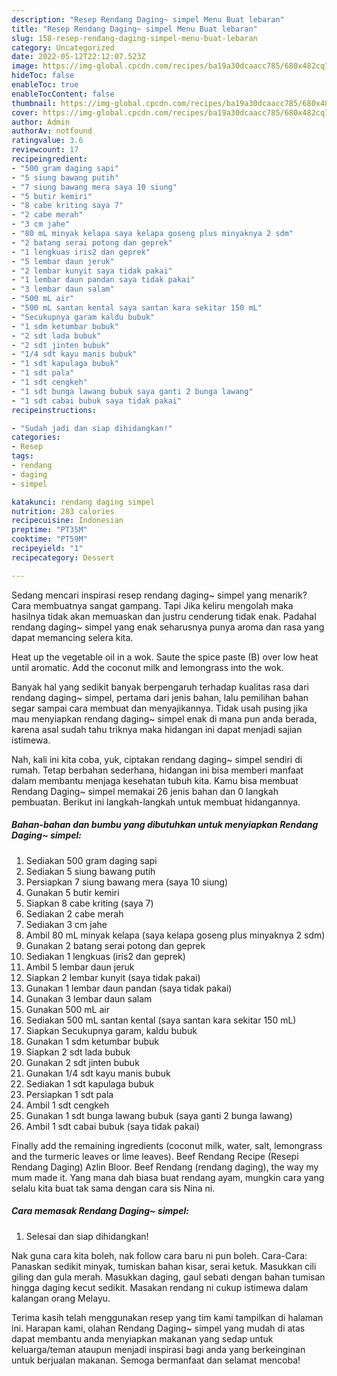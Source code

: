 ```yaml
---
description: "Resep Rendang Daging~ simpel Menu Buat lebaran"
title: "Resep Rendang Daging~ simpel Menu Buat lebaran"
slug: 158-resep-rendang-daging-simpel-menu-buat-lebaran
category: Uncategorized
date: 2022-05-12T22:12:07.523Z
image: https://img-global.cpcdn.com/recipes/ba19a30dcaacc785/680x482cq70/rendang-daging-simpel-foto-resep-utama.jpg
hideToc: false
enableToc: true
enableTocContent: false
thumbnail: https://img-global.cpcdn.com/recipes/ba19a30dcaacc785/680x482cq70/rendang-daging-simpel-foto-resep-utama.jpg
cover: https://img-global.cpcdn.com/recipes/ba19a30dcaacc785/680x482cq70/rendang-daging-simpel-foto-resep-utama.jpg
author: Admin
authorAv: notfound
ratingvalue: 3.6
reviewcount: 17
recipeingredient:
- "500 gram daging sapi"
- "5 siung bawang putih"
- "7 siung bawang mera saya 10 siung"
- "5 butir kemiri"
- "8 cabe kriting saya 7"
- "2 cabe merah"
- "3 cm jahe"
- "80 mL minyak kelapa saya kelapa goseng plus minyaknya 2 sdm"
- "2 batang serai potong dan geprek"
- "1 lengkuas iris2 dan geprek"
- "5 lembar daun jeruk"
- "2 lembar kunyit saya tidak pakai"
- "1 lembar daun pandan saya tidak pakai"
- "3 lembar daun salam"
- "500 mL air"
- "500 mL santan kental saya santan kara sekitar 150 mL"
- "Secukupnya garam kaldu bubuk"
- "1 sdm ketumbar bubuk"
- "2 sdt lada bubuk"
- "2 sdt jinten bubuk"
- "1/4 sdt kayu manis bubuk"
- "1 sdt kapulaga bubuk"
- "1 sdt pala"
- "1 sdt cengkeh"
- "1 sdt bunga lawang bubuk saya ganti 2 bunga lawang"
- "1 sdt cabai bubuk saya tidak pakai"
recipeinstructions:

- "Sudah jadi dan siap dihidangkan!"
categories:
- Resep
tags:
- rendang
- daging
- simpel

katakunci: rendang daging simpel 
nutrition: 283 calories
recipecuisine: Indonesian
preptime: "PT35M"
cooktime: "PT59M"
recipeyield: "1"
recipecategory: Dessert

---
```



Sedang mencari inspirasi resep rendang daging~ simpel yang menarik? Cara membuatnya sangat gampang. Tapi Jika keliru mengolah maka hasilnya tidak akan memuaskan dan justru cenderung tidak enak. Padahal rendang daging~ simpel yang enak seharusnya punya aroma dan rasa yang dapat memancing selera kita.


Heat up the vegetable oil in a wok. Saute the spice paste (B) over low heat until aromatic. Add the coconut milk and lemongrass into the wok.

Banyak hal yang sedikit banyak berpengaruh terhadap kualitas rasa dari rendang daging~ simpel, pertama dari jenis bahan, lalu pemilihan bahan segar sampai cara membuat dan menyajikannya. Tidak usah pusing jika mau menyiapkan rendang daging~ simpel enak di mana pun anda berada, karena asal sudah tahu triknya maka hidangan ini dapat menjadi sajian istimewa.


Nah, kali ini kita coba, yuk, ciptakan rendang daging~ simpel sendiri di rumah. Tetap berbahan sederhana, hidangan ini bisa memberi manfaat dalam membantu menjaga kesehatan tubuh kita. Kamu bisa membuat Rendang Daging~ simpel memakai 26 jenis bahan dan 0 langkah pembuatan. Berikut ini langkah-langkah untuk membuat hidangannya.

<!--inarticleads1-->

##### Bahan-bahan dan bumbu yang dibutuhkan untuk menyiapkan Rendang Daging~ simpel:

1. Sediakan 500 gram daging sapi
1. Sediakan 5 siung bawang putih
1. Persiapkan 7 siung bawang mera (saya 10 siung)
1. Gunakan 5 butir kemiri
1. Siapkan 8 cabe kriting (saya 7)
1. Sediakan 2 cabe merah
1. Sediakan 3 cm jahe
1. Ambil 80 mL minyak kelapa (saya kelapa goseng plus minyaknya 2 sdm)
1. Gunakan 2 batang serai potong dan geprek
1. Sediakan 1 lengkuas (iris2 dan geprek)
1. Ambil 5 lembar daun jeruk
1. Siapkan 2 lembar kunyit (saya tidak pakai)
1. Gunakan 1 lembar daun pandan (saya tidak pakai)
1. Gunakan 3 lembar daun salam
1. Gunakan 500 mL air
1. Sediakan 500 mL santan kental (saya santan kara sekitar 150 mL)
1. Siapkan Secukupnya garam, kaldu bubuk
1. Gunakan 1 sdm ketumbar bubuk
1. Siapkan 2 sdt lada bubuk
1. Gunakan 2 sdt jinten bubuk
1. Gunakan 1/4 sdt kayu manis bubuk
1. Sediakan 1 sdt kapulaga bubuk
1. Persiapkan 1 sdt pala
1. Ambil 1 sdt cengkeh
1. Gunakan 1 sdt bunga lawang bubuk (saya ganti 2 bunga lawang)
1. Ambil 1 sdt cabai bubuk (saya tidak pakai)


Finally add the remaining ingredients (coconut milk, water, salt, lemongrass and the turmeric leaves or lime leaves). Beef Rendang Recipe (Resepi Rendang Daging) Azlin Bloor. Beef Rendang (rendang daging), the way my mum made it. Yang mana dah biasa buat rendang ayam, mungkin cara yang selalu kita buat tak sama dengan cara sis Nina ni. 

<!--inarticleads2-->

##### Cara memasak Rendang Daging~ simpel:


1. Selesai dan siap dihidangkan!

Nak guna cara kita boleh, nak follow cara baru ni pun boleh. Cara-Cara: Panaskan sedikit minyak, tumiskan bahan kisar, serai ketuk. Masukkan cili giling dan gula merah. Masukkan daging, gaul sebati dengan bahan tumisan hingga daging kecut sedikit. Masakan rendang ni cukup istimewa dalam kalangan orang Melayu. 

Terima kasih telah menggunakan resep yang tim kami tampilkan di halaman ini. Harapan kami, olahan Rendang Daging~ simpel yang mudah di atas dapat membantu anda menyiapkan makanan yang sedap untuk keluarga/teman ataupun menjadi inspirasi bagi anda yang berkeinginan untuk berjualan makanan. Semoga bermanfaat dan selamat mencoba!
